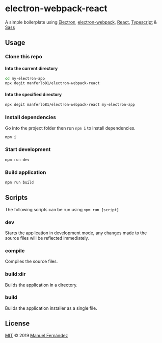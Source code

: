# electron-webpack-react

A simple boilerplate using [Electron](https://electronjs.org), [electron-webpack](https://webpack.electron.build), [React](https://reactjs.org), [Typescript](https://www.typescriptlang.org) &amp; [Sass](https://sass-lang.com)

## Usage

### Clone this repo

#### Into the current directory

```bash
cd my-electron-app
npx degit manferlo81/electron-webpack-react
```

#### Into the specified directory

```bash
npx degit manferlo81/electron-webpack-react my-electron-app
```

### Install dependencies

Go into the project folder then run `npm i` to install dependencies.

```bash
npm i
```

### Start development

```bash
npm run dev
```

### Build application

```bash
npm run build
```

## Scripts

The following scripts can be run using `npm run [script]`

### dev

Starts the application in development mode, any changes made to the source files will be reflected immediately.

### compile

Compiles the source files.

### build:dir

Builds the application in a directory.

### build

Builds the application installer as a single file.

## License

[MIT](LICENSE) &copy; 2019 [Manuel Fernández](https://github.com/manferlo81)
